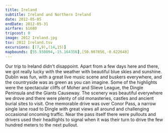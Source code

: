 ```yaml
---
title: Ireland
subtitle: Ireland and Northern Ireland
date: 2012-05-05
endDate: 2012-05-31
airfare: $1680
tripcost: 0
image: 2012 Ireland.jpg
tsv: 2012 Ireland.tsv
excursions: [(7,9),(14,15)]
mapbounds: [55.938094,-15.164356],[50.907856,-0.622648]
---
```

Our trip to Ireland didn't disappoint. Apart from a few days here and there, we got really lucky with the weather with beautiful blue skies and sunshine. Dublin was fun, with a great live music scene and buskers everywhere, and the countryside was as green as you can imagine. Some of the highlights were the spectacular cliffs of Moher and Slieve League, the Dingle Peninsula and the Giants Causeway. The scenery was beautiful everywhere we drove and there were plenty of old monasteries, castles and ancient burial sites to visit. One memorable drive was over Conor Pass, a narrow single lane road to Dingle with great views all around and challenging occasional oncoming traffic. Near the pass itself there were pullouts and drivers used their headlights to signal when it was their turn to drive the few hundred meters to the next pullout.
